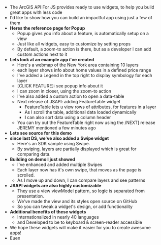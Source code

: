 - The ArcGIS API For JS provides ready to use widgets, to help you build great apps with less code
- I'd like to show how you can build an impactful app using just a few of them
- **Heres the reference page for Popup**
  - Popup gives you info about a feature, is automatically setup on a view
  - Just like all widgets, easy to customize by setting props
  - By default, a zoom-to action is there, but as a developer I can add custom actions next to it
- **Lets look at an example app i've created**
  - Here's a webmap of the New York area containing 10 layers
  - each layer shows info about home values in a defined price range
  - I've added a Legend in the top right to display symbology for each layer
  - [CLICK FEATURE]: see popup info about it
  - I can zoom in closer, using the zoom-to action
  - I've also added a custom action to open a data-table
  - Next release of JSAPI: adding FeatureTable widget
    - FeatureTable lets u view rows of attributes, for features in a layer
    - As I scroll the table, additional data loaded dynamically
    - I can also sort data using a column header
  - You can try out the FeatureTable right now using the /NEXT] release JEREMY mentioned a few minutes ago
- **Lets see source for this demo**
- **since last DS, we've also added a Swipe widget**
  - Here's an SDK sample using Swipe.
  - By swiping, layers are partially displayed which is great for comparing data.
- **Building on demo I just showed**
  - I've enhanced and added multiple Swipes
  - Each layer now has it's own swipe, that moves as the page is scrolled.
  - As I move up and down, I can compare layers and see patterns
- **JSAPI widgets are also highly customizable**
  - They use a view viewModel pattern, so logic is separated from presentation.
  - We've made the view and its styles open source on GitHub
  - So you can tweak a widget's design, or add functionality
- **Additional benefits of these widgets**
  - Internationalized in nearly 40 languages
  - and Developed to be to keyboard & screen-reader accessible
- We hope these widgets will make it easier for you to create awesome apps!
- Euen
